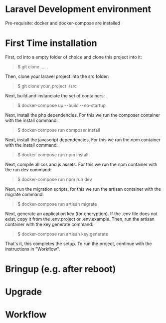 # Laravel Development environment

Pre-requisite: docker and docker-compose are installed

# First Time installation
First, cd into a empty folder of choice and clone this project into it:
> $ git clone .... .

Then, clone your laravel project into the src folder:
> $ git clone your_project ./src

Next, build and instanciate the set of containers:
> $ docker-compose up --build --no-startup

Next, install the php dependencies. For this we run the composer container with the install command:
> $ docker-compose run composer install

Next, install the javascript dependencies. For this we run the npm container with the install command:
> $ docker-compose run npm install

Next, compile all css and js assets. For this we run the npm container with the run dev command:
> $ docker-compose run npm run dev

Next, run the migration scripts. for this we run the artisan container with the migrate command:
> $ docker-compose run artisan migrate

Next, generate an application key (for encryption). 
If the .env file does not exist, copy it from the .env.project or .env.example.
Then, run the artisan container with the key generate command:
> $ docker-compose run artisan key:generate

That's it, this completes the setup. To run the project, continue with the instructions in "Workflow".


# Bringup (e.g. after reboot)


# Upgrade


# Workflow
